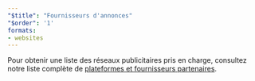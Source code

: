 ```yaml
---
"$title": "Fournisseurs d'annonces"
"$order": '1'
formats:
- websites
---
```


Pour obtenir une liste des réseaux publicitaires pris en charge, consultez notre liste complète de [plateformes et fournisseurs partenaires](../../../../support/faq/platform-and-vendor-partners.md).

